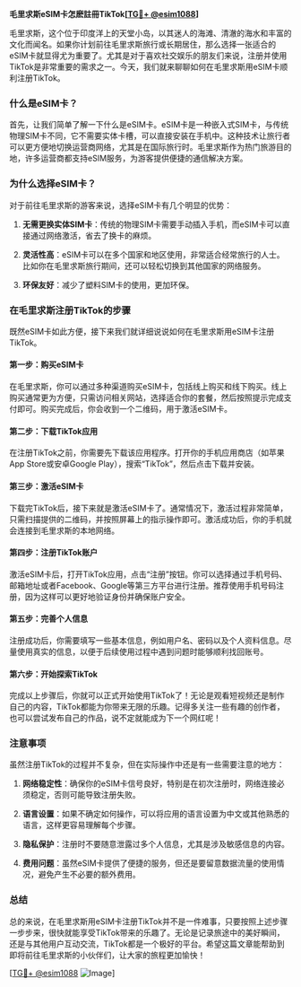 **毛里求斯eSIM卡怎麽註冊TikTok[[TG💪+ @esim1088](https://t.me/s/esim1088)]**

毛里求斯，这个位于印度洋上的天堂小岛，以其迷人的海滩、清澈的海水和丰富的文化而闻名。如果你计划前往毛里求斯旅行或长期居住，那么选择一张适合的eSIM卡就显得尤为重要了。尤其是对于喜欢社交娱乐的朋友们来说，注册并使用TikTok是非常重要的需求之一。今天，我们就来聊聊如何在毛里求斯用eSIM卡顺利注册TikTok。

### 什么是eSIM卡？

首先，让我们简单了解一下什么是eSIM卡。eSIM卡是一种嵌入式SIM卡，与传统物理SIM卡不同，它不需要实体卡槽，可以直接安装在手机中。这种技术让旅行者可以更方便地切换运营商网络，尤其是在国际旅行时。毛里求斯作为热门旅游目的地，许多运营商都支持eSIM服务，为游客提供便捷的通信解决方案。

### 为什么选择eSIM卡？

对于前往毛里求斯的游客来说，选择eSIM卡有几个明显的优势：

1. **无需更换实体SIM卡**：传统的物理SIM卡需要手动插入手机，而eSIM卡可以直接通过网络激活，省去了换卡的麻烦。
   
2. **灵活性高**：eSIM卡可以在多个国家和地区使用，非常适合经常旅行的人士。比如你在毛里求斯旅行期间，还可以轻松切换到其他国家的网络服务。

3. **环保友好**：减少了塑料SIM卡的使用，更加环保。

### 在毛里求斯注册TikTok的步骤

既然eSIM卡如此方便，接下来我们就详细说说如何在毛里求斯用eSIM卡注册TikTok。

#### 第一步：购买eSIM卡

在毛里求斯，你可以通过多种渠道购买eSIM卡，包括线上购买和线下购买。线上购买通常更为方便，只需访问相关网站，选择适合你的套餐，然后按照提示完成支付即可。购买完成后，你会收到一个二维码，用于激活eSIM卡。

#### 第二步：下载TikTok应用

在注册TikTok之前，你需要先下载该应用程序。打开你的手机应用商店（如苹果App Store或安卓Google Play），搜索“TikTok”，然后点击下载并安装。

#### 第三步：激活eSIM卡

下载完TikTok后，接下来就是激活eSIM卡了。通常情况下，激活过程非常简单，只需扫描提供的二维码，并按照屏幕上的指示操作即可。激活成功后，你的手机就会连接到毛里求斯的本地网络。

#### 第四步：注册TikTok账户

激活eSIM卡后，打开TikTok应用，点击“注册”按钮。你可以选择通过手机号码、邮箱地址或者Facebook、Google等第三方平台进行注册。推荐使用手机号码注册，因为这样可以更好地验证身份并确保账户安全。

#### 第五步：完善个人信息

注册成功后，你需要填写一些基本信息，例如用户名、密码以及个人资料信息。尽量使用真实的信息，以便于后续使用过程中遇到问题时能够顺利找回账号。

#### 第六步：开始探索TikTok

完成以上步骤后，你就可以正式开始使用TikTok了！无论是观看短视频还是制作自己的内容，TikTok都能为你带来无限的乐趣。记得多关注一些有趣的创作者，也可以尝试发布自己的作品，说不定就能成为下一个网红呢！

### 注意事项

虽然注册TikTok的过程并不复杂，但在实际操作中还是有一些需要注意的地方：

1. **网络稳定性**：确保你的eSIM卡信号良好，特别是在初次注册时，网络连接必须稳定，否则可能导致注册失败。

2. **语言设置**：如果不确定如何操作，可以将应用的语言设置为中文或其他熟悉的语言，这样更容易理解每个步骤。

3. **隐私保护**：注册时不要随意泄露过多个人信息，尤其是涉及敏感信息的内容。

4. **费用问题**：虽然eSIM卡提供了便捷的服务，但还是要留意数据流量的使用情况，避免产生不必要的额外费用。

### 总结

总的来说，在毛里求斯用eSIM卡注册TikTok并不是一件难事，只要按照上述步骤一步步来，很快就能享受TikTok带来的乐趣了。无论是记录旅途中的美好瞬间，还是与其他用户互动交流，TikTok都是一个极好的平台。希望这篇文章能帮助到即将前往毛里求斯的小伙伴们，让大家的旅程更加愉快！

[[TG💪+ @esim1088](https://t.me/s/esim1088) ![Image](https://i.postimg.cc/4NQfJmqS/Snipaste-2025-05-13-00-14-12.png)]
